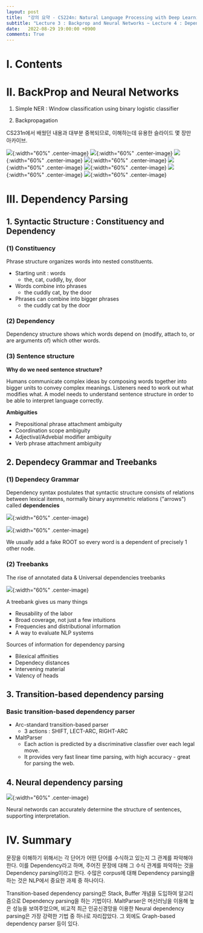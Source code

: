 ```yaml
---
layout: post
title:  "강의 요약 - CS224n: Natural Language Processing with Deep Learning (2)"
subtitle: "Lecture 3 : Backprop and Neural Networks ~ Lecture 4 : Dependency Parsing"
date:   2022-08-29 19:00:00 +0900
comments: True
---
```


# I. Contents

# II. BackProp and Neural Networks

1. Simple NER : Window classification using binary logistic classifier



2. Backpropagation

CS231n에서 배웠던 내용과 대부분 중복되므로, 이해하는데 유용한 슬라이드 몇 장만 아카이브.

![](/img/posts/cs224n/cs224n-2021-lecture03-neuralnets_38.jpg){:width="60%" .center-image}
![](/img/posts/cs224n/cs224n-2021-lecture03-neuralnets_39.jpg){:width="60%" .center-image}
![](/img/posts/cs224n/cs224n-2021-lecture03-neuralnets_40.jpg){:width="60%" .center-image}
![](/img/posts/cs224n/cs224n-2021-lecture03-neuralnets_41.jpg){:width="60%" .center-image}
![](/img/posts/cs224n/cs224n-2021-lecture03-neuralnets_54.jpg){:width="60%" .center-image}
![](/img/posts/cs224n/cs224n-2021-lecture03-neuralnets_65.jpg){:width="60%" .center-image}
![](/img/posts/cs224n/cs224n-2021-lecture03-neuralnets_72.jpg){:width="60%" .center-image}
![](/img/posts/cs224n/cs224n-2021-lecture03-neuralnets_73.jpg){:width="60%" .center-image}


# III. Dependency Parsing
## 1. Syntactic Structure : Constituency and Dependency

### (1) Constituency
Phrase structure organizes words into nested constituents.

- Starting unit : words
  - the, cat, cuddly, by, door
- Words combine into phrases
  - the cuddly cat, by the door
- Phrases can combine into bigger phrases
  - the cuddly cat by the door

### (2) Dependency
Dependency structure shows which words depend on (modify, attach to, or are arguments of) which other words.

### (3) Sentence structure

**Why do we need sentence structure?**

Humans communicate complex ideas by composing words together into bigger units to convey complex meanings. Listeners need to work out what modifies what. A model needs to understand sentence structure in order to be able to interpret language correctly.

**Ambiguities**

- Prepositional phrase attachment ambiguity
- Coordination scope ambiguity
- Adjectival/Advebial modifier ambiguity
- Verb phrase attachment ambiguity

## 2. Dependecy Grammar and Treebanks

### (1) Dependecy Grammar

Dependency syntax postulates that syntactic structure consists of relations between lexical itemns, normally binary asymmetric relations ("arrows") called **dependencies**

![](/img/posts/cs224n/4.PNG){:width="60%" .center-image}

![](/img/posts/cs224n/5.PNG){:width="60%" .center-image}

We usually add a fake ROOT so every word is a dependent of precisely 1 other node.

### (2) Treebanks

The rise of annotated data & Universal dependencies treebanks

![](/img/posts/cs224n/6.PNG){:width="60%" .center-image}

A treebank gives us many things
- Reusability of the labor
- Broad coverage, not just a few intuitions
- Frequencies and distributional information
- A way to evaluate NLP systems

Sources of information for dependency parsing
- Bilexical affinities
- Dependecy distances
- Intervening material
- Valency of heads

## 3. Transition-based dependency parsing
### Basic transition-based dependency parser
- Arc-standard transition-based parser
  - 3 actions : SHIFT, LECT-ARC, RIGHT-ARC
- MaltParser
  - Each action is predicted by a discriminative classfier over each legal move.
  - It provides very fast linear time parsing, with high accuracy - great for parsing the web.

## 4. Neural dependency parsing
![](/img/posts/cs224n/7.PNG){:width="60%" .center-image}

Neural networds can accurately determine the structure of sentences, supporting interpretation.

# IV. Summary

문장을 이해하기 위해서는 각 단어가 어떤 단어를 수식하고 있는지 그 관계를 파악해야한다. 이를 Dependency라고 하며, 주어진 문장에 대해 그 수식 관계를 파악하는 것을 Dependency parsing이라고 한다. 수많은 corpus에 대해 Dependency parsing을 하는 것은 NLP에서 중요한 과제 중 하나이다.

Transition-based dependency parsing은 Stack, Buffer 개념을 도입하여 알고리즘으로 Dependency parsing을 하는 기법이다. MaltParser은 머신러닝을 이용해 높은 성능을 보여주었으며, 비교적 최근 인공신경망을 이용한 Neural dependency parsing은 가장 강력한 기법 중 하나로 자리잡았다. 그 외에도 Graph-based dependency parser 등이 있다.

